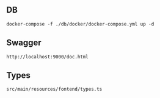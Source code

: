 ## DB

```shell
docker-compose -f ./db/docker/docker-compose.yml up -d
```

## Swagger

```shell
http://localhost:9000/doc.html
```

## Types

`src/main/resources/fontend/types.ts`
